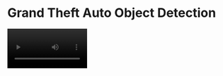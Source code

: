 <h1>Grand Theft Auto Object Detection</h1>
<video src='./gtaSA.mp4' width=180/> 
<h2>Introduction</h2>
<p>Implementation of object detection on the model yolo v5 based on images obtained from the game Grand Theft Auto: San Andreas. 
Datebase consists of 1397 screenshots from the game. I have divided the images into 4 groups:
</p>
<ul>
<li>Cops (this includes all kinds of services that perform the role of the police)<br><img src="./cops.jfif" alt="Cops" height="270px"></li>
<li>GangB(Ballas Gang) <br><img src="./gangV.jpg" alt="GangB" height="270px"></li>
<li>GangV (Los Santos Vagos Gang)<br><img src="./gangB.jpg" alt="GangV" height="270px"></li>
<LI>Corpses (this includes all the characters who died)<br><img src="./corpes.jpg" alt="Corpes" height="270px"></li>
</ul>
<h2>Training</h2>
<p>
The layout of the network was made on the website <a href="https://universe.roboflow.com/riumin/gtasas#">https://universe.roboflow.com/riumin/gtasas</a>(<small>this is my already marked up project</small>). 
I will omit the training process, but I conducted it on <a href="https://colab.research.google.com/github/ultralytics/yolov5/blob/master/tutorial.ipynb#">Google Colab</a>.
<h2>The characteristics of my laptop</h2>
<ul>
    <li>NVIDIA GeForce MX150</li>
    <li>Intel(R) Core(TM) i3-8130U CPU @ 2.20GHz 2.21 GHz</li>
    <LI>RAM 12GB DDR3</li>
</ul>
<h2>Software implementation</h2>
-The <a href="https://github.com/RiuminIa/GTA_ObjectDetectionWithYoloV5/blob/master/WindowCapture.py#">windowCapture</a> class contains functions to get a screenshot of an image of programs running on the computer.<br>
-The <a href="https://github.com/RiuminIa/GTA_ObjectDetectionWithYoloV5/blob/master/peopleDetectedGta.py">peopleDetected</a> class contains the basic functionality of object detection.<br>
-The program uses the framework <a href="https://pytorch.org/#">PyTorch</a> to work with the neural network and the library <a href="https://opencv.org/#">openCV</a> to work with images.<br>
In this repository the code with which you can test the obtained scales. On my slow laptop I managed to achieve 8-10 fps. Taking into account the fact that the <a href="https://github.com/RiuminIa/GTA_ObjectDetectionWithYoloV5/blob/master/peopleDetectedGta.py#L10">GPU</a> is involved.</p>
<h2>Examples</h2>
<div><img src="./images/1.jpg" height="500px"><img src="./images/2.jpg"  height="500px"><img src="./images/5.jpg" height="500px"></div><img src="./images/7.jpg" height="500px"><img src="./images/9.jpg" height="500px"><img src="./images/10.jpg" height="500px"><img src="./images/14.jpg" height="500px">
<h2>Conclusion</h2>
<p>Most successfully detected cops and corpses. This is due to the fact that for these classes had the most images. 
Also a very high percentage of false positives, as I in my data base almost no images in which there are no classes.</p>
